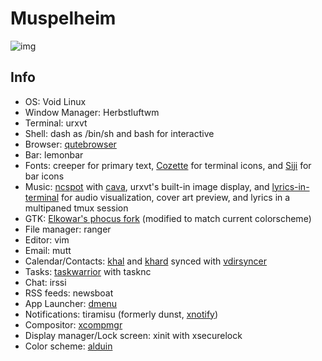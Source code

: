# Muspelheim

<img src="https://raw.githubusercontent.com/Barbarossa93/Muspelheim/master/screenshots/2021-09-15_17-33-37.png" alt="img" align="center">

## Info
- OS: Void Linux
- Window Manager: Herbstluftwm
- Terminal: urxvt
- Shell: dash as /bin/sh and bash for interactive
- Browser: [qutebrowser](https://github.com/qutebrowser/qutebrowser)
- Bar: lemonbar
- Fonts: creeper for primary text, [Cozette](https://github.com/slavfox/Cozette) for terminal icons, and [Siji](https://github.com/stark/siji) for bar icons
- Music: [ncspot](https://github.com/hrkfdn/ncspot) with [cava](https://github.com/karlstav/cava), urxvt's built-in image display, and [lyrics-in-terminal](https://github.com/Jugran/lyrics-in-terminal) for audio visualization, cover art preview, and lyrics in a multipaned tmux session
- GTK: [Elkowar's phocus fork](https://github.com/elkowar/gtk) (modified to match current colorscheme)
- File manager: ranger
- Editor: vim
- Email: mutt
- Calendar/Contacts: [khal](https://github.com/pimutils/khal) and [khard](https://github.com/scheibler/khard) synced with [vdirsyncer](https://github.com/pimutils/vdirsyncer)
- Tasks: [taskwarrior](https://github.com/GothenburgBitFactory/taskwarrior) with tasknc
- Chat: irssi
- RSS feeds: newsboat
- App Launcher: [dmenu](https://github.com/Barbarossa93/dmenu)
- Notifications: tiramisu (formerly dunst, [xnotify](https://github.com/phillbush/xnotify))
- Compositor: [xcompmgr](https://github.com/freedesktop/xcompmgr)
- Display manager/Lock screen: xinit with xsecurelock
- Color scheme: [alduin](https://github.com/AlessandroYorba/Alduin)
